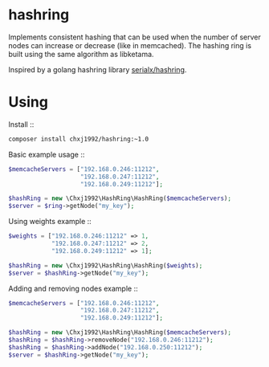 hashring
============================

Implements consistent hashing that can be used when
the number of server nodes can increase or decrease (like in memcached).
The hashing ring is built using the same algorithm as libketama.

Inspired by a golang hashring library [serialx/hashring](https://github.com/serialx/hashring).


Using
============================

Install ::

```bash
composer install chxj1992/hashring:~1.0
```

Basic example usage ::

```php
$memcacheServers = ["192.168.0.246:11212",
                    "192.168.0.247:11212",
                    "192.168.0.249:11212"];

$hashRing = new \Chxj1992\HashRing\HashRing($memcacheServers);
$server = $ring->getNode("my_key");
```

Using weights example ::

```php
$weights = ["192.168.0.246:11212" => 1,
            "192.168.0.247:11212" => 2,
            "192.168.0.249:11212" => 1];

$hashRing = new \Chxj1992\HashRing\HashRing($weights);
$server = $hashRing->getNode("my_key");
```

Adding and removing nodes example ::

```php
$memcacheServers = ["192.168.0.246:11212",
                    "192.168.0.247:11212",
                    "192.168.0.249:11212"];

$hashRing = new \Chxj1992\HashRing\HashRing($memcacheServers);
$hashRing = $hashRing->removeNode("192.168.0.246:11212");
$hashRing = $hashRing->addNode("192.168.0.250:11212");
$server = $hashRing->getNode("my_key");
```
